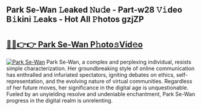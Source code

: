 ## Park Se-Wan 𝙻eaked 𝙽u𝚍e - Part-w28 𝚅𝚒deo B𝚒kini 𝙻eaks - Hot All 𝙿hotos gzjZP

# <h2><a href="http://ld4axev.urlbe.top/?page=Park+Se-Wan">🔗🔗👉👉 Park Se-Wan P𝚑oto𝚜Vid𝚎o</a></h2>

[![Park Se-Wan](https://i.imgur.com/eBuTRDB.gif)](http://ld4axev.urlbe.top/?page=Park+Se-Wan)
Park Se-Wan, a complex and perplexing individual, resists simple characterization. Her groundbreaking style of online communication has enthralled and infuriated spectators, igniting debates on ethics, self-representation, and the evolving nature of virtual communities. Regardless of her future moves, her significance in the digital age is unquestionable. Fueled by an unyielding resolve and undeniable enchantment, Park Se-Wan progress in the digital realm is unrelenting.

